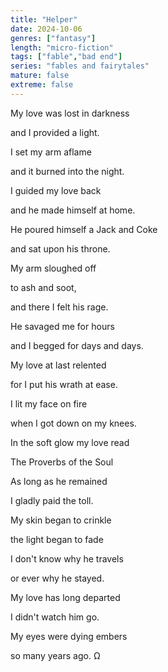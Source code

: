 ```yaml
---
title: "Helper"
date: 2024-10-06
genres: ["fantasy"]
length: "micro-fiction"
tags: ["fable","bad end"]
series: "fables and fairytales"
mature: false
extreme: false
---
```

My love was lost in darkness

and I provided a light.

I set my arm aflame

and it burned into the night.

I guided my love back

and he made himself at home.

He poured himself a Jack and Coke

and sat upon his throne.

My arm sloughed off

to ash and soot,

and there I felt his rage.

He savaged me for hours

and I begged for days and days.

My love at last relented

for I put his wrath at ease.

I lit my face on fire

when I got down on my knees.

In the soft glow my love read

The Proverbs of the Soul

As long as he remained

I gladly paid the toll.

My skin began to crinkle

the light began to fade

I don't know why he travels

or ever why he stayed.

My love has long departed

I didn't watch him go.

My eyes were dying embers

so many years ago. Ω